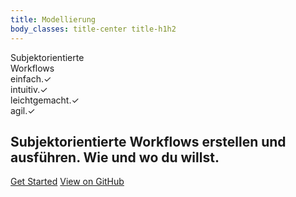```yaml
---
title: Modellierung
body_classes: title-center title-h1h2
---
```


<div id="frontpage">
    <span id="subjectoriented">Subjektorientierte</span>
    <div id="workflow">Workflows</div>
    <div class="caroussel">
        <div><span>einfach.</span><span class="check">&#10003;</span></div>
        <div><span>intuitiv.</span><span class="check">&#10003;</span></div>
        <div><span>leichtgemacht.</span><span class="check">&#10003;</span></div>
        <div><span>agil.</span><span class="check">&#10003;</span></div>
    </div>
</div>

## Subjektorientierte Workflows erstellen und ausführen. Wie und wo du willst.

[Get Started](../modelling?classes=btn,btn-primary,btn-lg)
[View on GitHub](https://github.com/opensbpm/engine/?classes=btn,btn-primary,btn-lg) 
